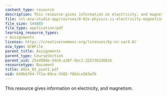 ```yaml
---
content_type: resource
description: This resource gives information on electricity, and magnetism.
file: /ol-ocw-studio-app/courses/8-02x-physics-ii-electricity-magnetism-with-an-experimental-focus-spring-2005/640bb7647f2a69ce330278b2ce565a76_802x_05_pset1.pdf
file_size: 144085
file_type: application/pdf
learning_resource_types:
- Assignments
license: https://creativecommons.org/licenses/by-nc-sa/4.0/
ocw_type: OCWFile
parent_title: Assignments
parent_type: CourseSection
parent_uid: 25e4986e-5dc6-a36f-5ec2-32573b2d001b
resourcetype: Document
title: 802x_05_pset1.pdf
uid: 640bb764-7f2a-69ce-3302-78b2ce565a76
---
```

This resource gives information on electricity, and magnetism.